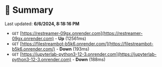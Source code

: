 # 📖 Summary
Last updated: **6/6/2024, 8:18:16 PM**

- `GET` [https://restreamer-09gx.onrender.com](https://restreamer-09gx.onrender.com) - **Up** (12561ms)
- `GET` [https://filestreambot-b5k6.onrender.com/](https://filestreambot-b5k6.onrender.com/) - **Down** (193ms)
- `GET` [https://jupyterlab-python3-12-3.onrender.com](https://jupyterlab-python3-12-3.onrender.com) - **Down** (188ms)
